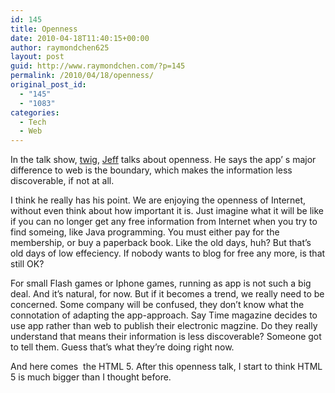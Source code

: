 ```yaml
---
id: 145
title: Openness
date: 2010-04-18T11:40:15+00:00
author: raymondchen625
layout: post
guid: http://www.raymondchen.com/?p=145
permalink: /2010/04/18/openness/
original_post_id:
  - "145"
  - "1083"
categories:
  - Tech
  - Web
---
```

In the talk show, [twig](http://twit.tv/twig), [Jeff](https://twitter.com/JEFFJARVIS) talks about openness. He says the app&#8217; s major difference to web is the boundary, which makes the information less discoverable, if not at all.

I think he really has his point. We are enjoying the openness of Internet, without even think about how important it is. Just imagine what it will be like if you can no longer get any free information from Internet when you try to find someing, like Java programming. You must either pay for the membership, or buy a paperback book. Like the old days, huh? But that&#8217;s old days of low effeciency. If nobody wants to blog for free any more, is that still OK?

For small Flash games or Iphone games, running as app is not such a big deal. And it&#8217;s natural, for now. But if it becomes a trend, we really need to be concerned. Some company will be confused, they don&#8217;t know what the connotation of adapting the app-approach. Say Time magazine decides to use app rather than web to publish their electronic magzine. Do they really understand that means their information is less discoverable? Someone got to tell them. Guess that&#8217;s what they&#8217;re doing right now.

And here comes  the HTML 5. After this openness talk, I start to think HTML 5 is much bigger than I thought before.